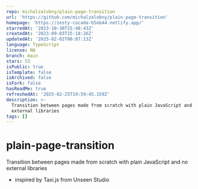 ```yaml
---
repo: michalzalobny/plain-page-transition
url: 'https://github.com/michalzalobny/plain-page-transition'
homepage: 'https://zesty-cocada-b5eb44.netlify.app/'
starredAt: '2023-10-30T15:48:43Z'
createdAt: '2023-09-03T15:18:26Z'
updatedAt: '2025-02-02T00:07:13Z'
language: TypeScript
license: NA
branch: main
stars: 53
isPublic: true
isTemplate: false
isArchived: false
isFork: false
hasReadMe: true
refreshedAt: '2025-02-25T19:59:45.159Z'
description: >-
  Transition between pages made from scratch with plain JavaScript and no
  external libraries
tags: []
---
```


# plain-page-transition

Transition between pages made from scratch with plain JavaScript and no external libraries

- inspired by Taxi.js from Unseen Studio

